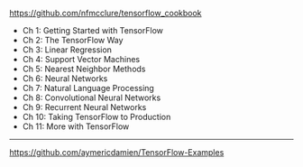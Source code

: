 https://github.com/nfmcclure/tensorflow_cookbook

- Ch 1: Getting Started with TensorFlow
- Ch 2: The TensorFlow Way
- Ch 3: Linear Regression
- Ch 4: Support Vector Machines
- Ch 5: Nearest Neighbor Methods
- Ch 6: Neural Networks
- Ch 7: Natural Language Processing
- Ch 8: Convolutional Neural Networks
- Ch 9: Recurrent Neural Networks
- Ch 10: Taking TensorFlow to Production
- Ch 11: More with TensorFlow

---
https://github.com/aymericdamien/TensorFlow-Examples